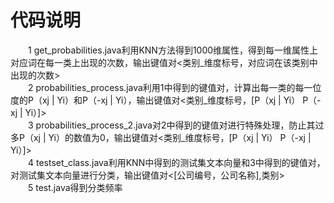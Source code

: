 # 代码说明
&emsp;&emsp;1 get_probabilities.java利用KNN方法得到1000维属性，得到每一维属性上对应词在每一类上出现的次数，输出键值对<类别_维度标号，对应词在该类别中出现的次数>  
&emsp;&emsp;2 probabilities_process.java利用1中得到的键值对，计算出每一类的每一位度的P（xj | Yi）和P（-xj | Yi），输出键值对<类别_维度标号，[P（xj | Yi） P（-xj | Yi）]>  
&emsp;&emsp;3 probabilities_process_2.java对2中得到的键值对进行特殊处理，防止其过多P（xj | Yi）的数值为0，输出键值对<类别_维度标号，[P（xj | Yi） P（-xj | Yi）]>  
&emsp;&emsp;4 testset_class.java利用KNN中得到的测试集文本向量和3中得到的键值对，对测试集文本向量进行分类，输出键值对<[公司编号，公司名称],类别>  
&emsp;&emsp;5 test.java得到分类频率  
